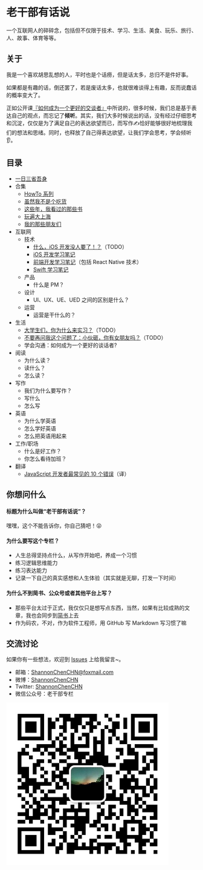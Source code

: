 
# 老干部有话说
一个互联网人的碎碎念，包括但不仅限于技术、学习、生活、美食、玩乐、旅行、人、故事、体育等等。


## 关于
我是一个喜欢胡思乱想的人，平时也是个话痨，但是话太多，总归不是件好事。

如果都是有趣的话，倒还罢了，若是废话太多，也就很难谈得上有趣，反而说蠢话的概率变大了。

正如公开课[『如何成为一个更好的交谈者』](http://open.163.com/movie/2016/3/F/E/MBFLN6BJF_MBFLNJGFE.html)中所说的，很多时候，我们总是基于表达自己的观点，而忘记了**倾听**。其实，我们大多时候说出的话，没有经过仔细思考和沉淀，仅仅是为了满足自己的表达欲望而已，而写作✍️恰好能够很好地梳理我们的想法和思绪。同时，也释放了自己得表达欲望，让我们学会思考，学会倾听👂。


## 目录
- [一日三省吾身](https://github.com/ShannonChenCHN/eureka/issues/31)
- 合集
  - [HowTo 系列](https://github.com/ShannonChenCHN/HowTo)
  - [虽然我不是个吃货](https://github.com/ShannonChenCHN/eureka/tree/master/虽然我不是个吃货)
  - [这些年，我看过的那些书](https://github.com/ShannonChenCHN/eureka/tree/master/这些年，我看过的那些书)
  - [玩遍大上海](https://github.com/ShannonChenCHN/eureka/tree/master/玩遍大上海)
  - [我的那些朋友们]()
- 互联网
  - 技术
    - [什么，iOS 开发没人要了！？]()（TODO）
    - [iOS 开发学习笔记](https://github.com/ShannonChenCHN/iOSLevelingUp)
    - [前端开发学习笔记](https://github.com/ShannonChenCHN/AFrontEndWebDevTour)（包括 React Native 技术）
    - [Swift 学习笔记](https://github.com/ShannonChenCHN/ASwiftTour)
  - 产品
    - 什么是 PM？
  - 设计
    - UI、UX、UE、UED 之间的区别是什么？
  - 运营
    - 运营是干什么的？
- 生活
  - [大学生们，你为什么来实习？]()（TODO）
  - [不要再问我这个问题了：小伙砸，你有女朋友吗？]()（TODO）
  - 学会沟通：如何成为一个更好的谈话者?
- 阅读
  - 为什么读？
  - 读什么？
  - 怎么读？
- 写作
  - 我们为什么要写作？
  - 写什么
  - 怎么写
- 英语
  - 为什么学英语
  - 怎么学好英语
  - 怎么把英语用起来
- 工作/职场
  - 什么是好工作？
  - 你怎么看待加班？
- 翻译
  - [JavaScript 开发者最常见的 10 个错误](https://github.com/ShannonChenCHN/eureka/blob/master/翻译/10-most-common-javascript-mistakes.md)（译）


## 你想问什么
#### 标题为什么叫做“老干部有话说”？
嘿嘿，这个不能告诉你，你自己猜吧！😝

#### 为什么要写这个专栏？
- 人生总得坚持点什么，从写作开始吧，养成一个习惯
- 练习逻辑思维能力
- 练习表达能力
- 记录一下自己的真实感想和人生体验（其实就是无聊，打发一下时间）


#### 为什么不到简书、公众号或者其他平台上写？
- 那些平台太过于正式，我仅仅只是想写点东西，当然，如果有比较成熟的文章，我也会同步到[简书](http://www.jianshu.com/u/4ef5e287fc91)上去
- 作为码农，不对，作为软件工程师，用 GitHub 写 Markdown 写习惯了嘛


## 交流讨论
如果你有一些想法，欢迎到 [Issues](https://github.com/ShannonChenCHN/eureka/issues/new) 上给我留言~。

- 邮箱：ShannonChenCHN@foxmail.com
- 微博：[ShannonChenCHN](http://weibo.com/u/2034207895)
- Twitter: [ShannonChenCHN](https://twitter.com/ShannonChenCHN)
- 微信公众号：老干部专栏

![老干部专栏](./src/qrcode_for_gh_cc686217be41_430.jpg)

